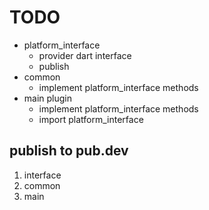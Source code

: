 # TODO

- platform_interface
  - provider dart interface
  - publish
- common
  - implement platform_interface methods
- main plugin
  - implement platform_interface methods
  - import platform_interface

## publish to pub.dev

1. interface
2. common
3. main
